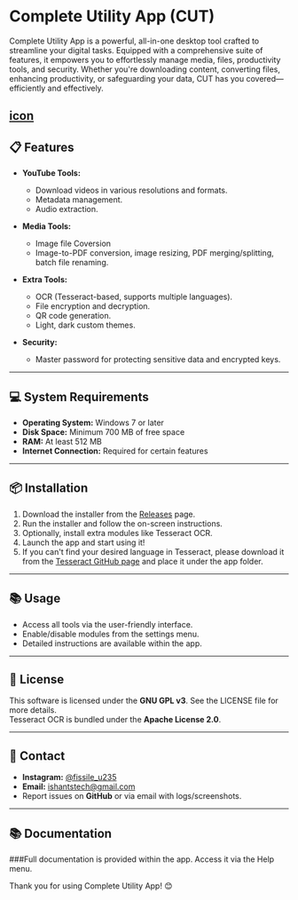 # Complete Utility App (CUT)

Complete Utility App is a powerful, all-in-one desktop tool crafted to streamline your digital tasks. Equipped with a comprehensive suite of features, it empowers you to effortlessly manage media, files, productivity tools, and security. Whether you're downloading content, converting files, enhancing productivity, or safeguarding your data, CUT has you covered—efficiently and effectively.

[icon](https://github.com/user-attachments/assets/59094e5b-17d3-48d4-aa59-bc69b88040ea)
---

## 📋 Features
- **YouTube Tools:**  
  - Download videos in various resolutions and formats.  
  - Metadata management.  
  - Audio extraction.  

- **Media Tools:**  
  - Image file Coversion   
  - Image-to-PDF conversion, image resizing, PDF merging/splitting, batch file renaming.  

- **Extra Tools:**  
  - OCR (Tesseract-based, supports multiple languages).  
  - File encryption and decryption.  
  - QR code generation.  
  - Light, dark custom themes.  

- **Security:**  
  - Master password for protecting sensitive data and encrypted keys.  

---

## 💻 System Requirements
- **Operating System:** Windows 7 or later  
- **Disk Space:** Minimum 700 MB of free space  
- **RAM:** At least 512 MB  
- **Internet Connection:** Required for certain features  

---

## 📦 Installation
1. Download the installer from the [Releases](https://github.com/0pen-sourcer/Complete-Utility-App/releases) page.  
2. Run the installer and follow the on-screen instructions.  
3. Optionally, install extra modules like Tesseract OCR.  
4. Launch the app and start using it!
5. If you can't find your desired language in Tesseract, please download it from the [Tesseract GitHub page](https://github.com/tesseract-ocr/tesseract) and place it under the app folder.

---

## 📚 Usage
- Access all tools via the user-friendly interface.  
- Enable/disable modules from the settings menu.  
- Detailed instructions are available within the app.  

---

## 📜 License
This software is licensed under the **GNU GPL v3**. See the LICENSE file for more details.  
Tesseract OCR is bundled under the **Apache License 2.0**.  

---

## 📧 Contact
- **Instagram:** [@fissile_u235](https://www.instagram.com/fissile_u235)  
- **Email:** [ishantstech@gmail.com](mailto:ishantstech@gmail.com)
- Report issues on **GitHub** or via email with logs/screenshots.  

---


## 📚 Documentation

###Full documentation is provided within the app. Access it via the Help menu.

Thank you for using Complete Utility App! 😊
